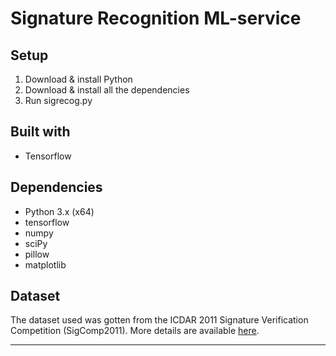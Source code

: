 # Signature Recognition ML-service


## Setup
1. Download & install Python
2. Download & install all the dependencies
3. Run sigrecog.py

## Built with
- Tensorflow

## Dependencies
- Python 3.x (x64)
- tensorflow
- numpy
- sciPy
- pillow
- matplotlib

## Dataset
The dataset used was gotten from the ICDAR 2011 Signature Verification Competition (SigComp2011).
More details are available [here](http://iapr-tc11.org/mediawiki/index.php/ICDAR_2011_Signature_Verification_Competition_%28SigComp2011%29).

---
